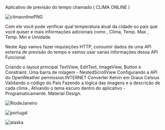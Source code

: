 Aplicativo de previsão do tempo chamado ( CLIMA ONLINE ) 


![climaonlinePNG](https://github.com/user-attachments/assets/24813005-c0e7-4a93-923e-f4643e47ea71)

Com ele você pode verificar qual temperatura atual da cidade ou pais que você quiser e mais informações adicionais como , Clima, Temp. Max , Temp. Min e  Umidade.

Neste App vamos fazer requisições HTTP, consumir dados de uma API externa de previsão do tempo e vamos usar varias informações dessa API Funcional.

Criando o layout principal
TextView, EditText,
ImageView, Button e Constraint.
Uma barra de rolagem - NestedScrollView
Configurando a API do OpenWeather
permission.INTERNET
Converter Kelvin em Graus Celsius
Validando o código do País
Fazendo a lógica das imagens e a descrição de cada clima , Ativando o tema escuro dentro do aplicativo - Programaticamente.
Material Design.

![RiodeJaneiro](https://github.com/user-attachments/assets/c65909dc-34c5-4b99-906c-0afcd34eb81f)


![portugal](https://github.com/user-attachments/assets/42ee59d9-5334-42a1-9aa4-107bb08165c4)

![alaska](https://github.com/user-attachments/assets/0d9ec68d-da9b-4421-9952-c268eefef7f5)
